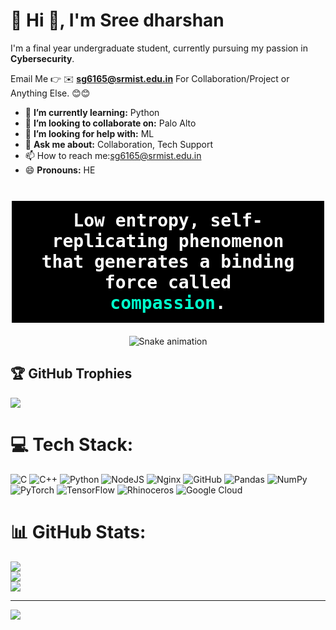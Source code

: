 # 💫 Hi 👋, I'm Sree dharshan 
I'm a final year undergraduate student, currently pursuing my passion in **Cybersecurity**.

Email Me 👉 ✉️ **sg6165@srmist.edu.in** For Collaboration/Project or Anything Else. 😊😊

- 🌱 **I’m currently learning:** Python
- 👯 **I’m looking to collaborate on:** Palo Alto
- 🤔 **I’m looking for help with:** ML
- 💬 **Ask me about:** Collaboration, Tech Support
- 📫 How to reach me:sg6165@srmist.edu.in
- 😄 **Pronouns:** HE
  <!-- Add this to your README.md -->

<div align="center">
  
  <h1 style="color:white; background:black; padding:15px; font-family:monospace; border:2px solid white;">
    Low entropy, self-replicating phenomenon<br>
    that generates a binding force called<br>
    <span style="color:#00ffcc;">compassion</span>.
  </h1>

</div>


  <!-- Add this to your README.md -->



<!-- Snake Game Repo View -->
<div align="center">
  <img src="https://profile-readme-generator.com/assets/snake.svg" alt="Snake animation" />
</div>

## 🏆 GitHub Trophies
![](https://github-profile-trophy.vercel.app/?username=dashin-hub&theme=default_repocard&no-frame=false&no-bg=true&margin-w=4)


# 💻 Tech Stack:
![C](https://img.shields.io/badge/c-%2300599C.svg?style=flat&logo=c&logoColor=white) ![C++](https://img.shields.io/badge/c++-%2300599C.svg?style=flat&logo=c%2B%2B&logoColor=white) ![Python](https://img.shields.io/badge/python-3670A0?style=flat&logo=python&logoColor=ffdd54) ![NodeJS](https://img.shields.io/badge/node.js-6DA55F?style=flat&logo=node.js&logoColor=white) ![Nginx](https://img.shields.io/badge/nginx-%23009639.svg?style=flat&logo=nginx&logoColor=white) ![GitHub](https://img.shields.io/badge/github-%23121011.svg?style=flat&logo=github&logoColor=white) ![Pandas](https://img.shields.io/badge/pandas-%23150458.svg?style=flat&logo=pandas&logoColor=white) ![NumPy](https://img.shields.io/badge/numpy-%23013243.svg?style=flat&logo=numpy&logoColor=white) ![PyTorch](https://img.shields.io/badge/PyTorch-%23EE4C2C.svg?style=flat&logo=PyTorch&logoColor=white) ![TensorFlow](https://img.shields.io/badge/TensorFlow-%23FF6F00.svg?style=flat&logo=TensorFlow&logoColor=white) ![Rhinoceros](https://img.shields.io/badge/Rhinoceros-801010?style=flat&logo=rhinoceros&logoColor=white) ![Google Cloud](https://img.shields.io/badge/GoogleCloud-%234285F4.svg?style=flat&logo=google-cloud&logoColor=white)

<!-- Add this to your README.md -->


 # 📊 GitHub Stats:
![](https://github-readme-stats.vercel.app/api?username=dashin-hub&theme=highcontrast&hide_border=false&include_all_commits=false&count_private=false)<br/>
![](https://nirzak-streak-stats.vercel.app/?user=dashin-hub&theme=highcontrast&hide_border=false)<br/>
![](https://github-readme-stats.vercel.app/api/top-langs/?username=dashin-hub&theme=highcontrast&hide_border=false&include_all_commits=false&count_private=false&layout=compact)

---
[![](https://visitcount.itsvg.in/api?id=dashin-hub&icon=0&color=0)](https://visitcount.itsvg.in)






<!-- Proudly created with GPRM ( https://gprm.itsvg.in ) -->
